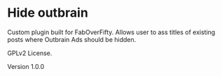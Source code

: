 # Hide outbrain

Custom plugin built for FabOverFifty. Allows user to ass titles of existing posts where Outbrain Ads should be hidden.

GPLv2 License.

Version 1.0.0
